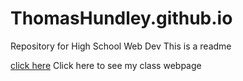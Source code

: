 # ThomasHundley.github.io
Repository for High School Web Dev
This is a readme

[click here](http://thomashundley.github.io/WPD) Click here to see my class webpage
